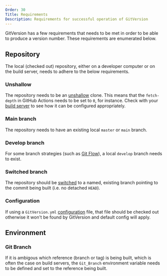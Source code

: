 ```yaml
---
Order: 30
Title: Requirements
Description: Requirements for successful operation of GitVersion
---
```


GitVersion has a few requirements that needs to be met in order to be able to
produce a version number. These requirements are enumerated below.

## Repository

The local (checked out) repository, either on a developer computer or on the
build server, needs to adhere to the below requirements.

### Unshallow

The repository needs to be an [unshallow][git-unshallow] clone. This means
that the `fetch-depth` in GitHub Actions needs to be set to `0`, for instance.
Check with your [build server][build-servers] to see how it can be configured
appropriately.

### Main branch

The repository needs to have an existing local `master` or `main` branch.

### Develop branch

For some branch strategies (such as [Git Flow][gitflow]), a local `develop`
branch needs to exist.

### Switched branch

The repository should be [switched][git-switch] to a named, existing branch
pointing to the commit being built (i.e. no detached `HEAD`).

### Configuration

If using a `GitVersion.yml` [configuration][configuration] file, that file
should be checked out otherwise it won't be found by GitVersion and default
config will apply.

## Environment

### Git Branch

If it is ambigous which reference (branch or tag) is being built, which is often
the case on build servers, the `Git_Branch` environment variable needs to be
defined and set to the reference being built.

[git-switch]: https://git-scm.com/docs/git-switch
[git-unshallow]: https://git-scm.com/docs/git-fetch#Documentation/git-fetch.txt---unshallow
[gitflow]: /docs/learn/branching-strategies/gitflow
[build-servers]: /docs/reference/build-servers
[configuration]: /docs/reference/configuration
